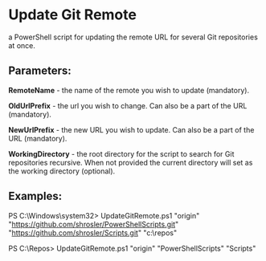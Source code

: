 # Update Git Remote

a PowerShell script for updating the remote URL for several Git repositories at once.

## Parameters:

**RemoteName** - the name of the remote you wish to update (mandatory).

**OldUrlPrefix** - the url you wish to change. Can also be a part of the URL (mandatory).

**NewUrlPrefix** - the new URL you wish to update. Can also be a part of the URL (mandatory).

**WorkingDirectory** - the root directory for the script to search for Git repositories recursive. When not provided the current directory will set as the working directory (optional).

## Examples:

PS C:\Windows\system32> UpdateGitRemote.ps1 "origin" "https://github.com/shrosler/PowerShellScripts.git" "https://github.com/shrosler/Scripts.git" "c:\repos"

PS C:\Repos> UpdateGitRemote.ps1 "origin" "PowerShellScripts" "Scripts"
